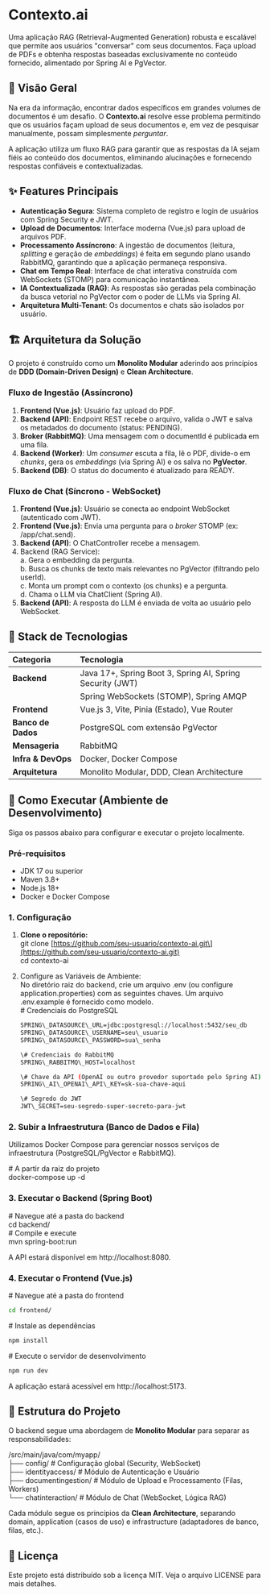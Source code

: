 # **Contexto.ai**

Uma aplicação RAG (Retrieval-Augmented Generation) robusta e escalável que permite aos usuários "conversar" com seus documentos. Faça upload de PDFs e obtenha respostas baseadas exclusivamente no conteúdo fornecido, alimentado por Spring AI e PgVector.

## **🌟 Visão Geral**

Na era da informação, encontrar dados específicos em grandes volumes de documentos é um desafio. O **Contexto.ai** resolve esse problema permitindo que os usuários façam upload de seus documentos e, em vez de pesquisar manualmente, possam simplesmente *perguntar*.

A aplicação utiliza um fluxo RAG para garantir que as respostas da IA sejam fiéis ao conteúdo dos documentos, eliminando alucinações e fornecendo respostas confiáveis e contextualizadas.

## **✨ Features Principais**

* **Autenticação Segura**: Sistema completo de registro e login de usuários com Spring Security e JWT.  
* **Upload de Documentos**: Interface moderna (Vue.js) para upload de arquivos PDF.  
* **Processamento Assíncrono**: A ingestão de documentos (leitura, *splitting* e geração de *embeddings*) é feita em segundo plano usando RabbitMQ, garantindo que a aplicação permaneça responsiva.  
* **Chat em Tempo Real**: Interface de chat interativa construída com WebSockets (STOMP) para comunicação instantânea.  
* **IA Contextualizada (RAG)**: As respostas são geradas pela combinação da busca vetorial no PgVector com o poder de LLMs via Spring AI.  
* **Arquitetura Multi-Tenant**: Os documentos e chats são isolados por usuário.

## **🏗️ Arquitetura da Solução**

O projeto é construído como um **Monolito Modular** aderindo aos princípios de **DDD (Domain-Driven Design)** e **Clean Architecture**.

### **Fluxo de Ingestão (Assíncrono)**

1. **Frontend (Vue.js)**: Usuário faz upload do PDF.  
2. **Backend (API)**: Endpoint REST recebe o arquivo, valida o JWT e salva os metadados do documento (status: PENDING).  
3. **Broker (RabbitMQ)**: Uma mensagem com o documentId é publicada em uma fila.  
4. **Backend (Worker)**: Um *consumer* escuta a fila, lê o PDF, divide-o em *chunks*, gera os *embeddings* (via Spring AI) e os salva no **PgVector**.  
5. **Backend (DB)**: O status do documento é atualizado para READY.

### **Fluxo de Chat (Síncrono \- WebSocket)**

1. **Frontend (Vue.js)**: Usuário se conecta ao endpoint WebSocket (autenticado com JWT).  
2. **Frontend (Vue.js)**: Envia uma pergunta para o *broker* STOMP (ex: /app/chat.send).  
3. **Backend (API)**: O ChatController recebe a mensagem.  
4. Backend (RAG Service):  
   a. Gera o embedding da pergunta.  
   b. Busca os chunks de texto mais relevantes no PgVector (filtrando pelo userId).  
   c. Monta um prompt com o contexto (os chunks) e a pergunta.  
   d. Chama o LLM via ChatClient (Spring AI).  
5. **Backend (API)**: A resposta do LLM é enviada de volta ao usuário pelo WebSocket.

## **🚀 Stack de Tecnologias**

| Categoria | Tecnologia |
| :---- | :---- |
| **Backend** | Java 17+, Spring Boot 3, Spring AI, Spring Security (JWT) |
|  | Spring WebSockets (STOMP), Spring AMQP |
| **Frontend** | Vue.js 3, Vite, Pinia (Estado), Vue Router |
| **Banco de Dados** | PostgreSQL com extensão PgVector |
| **Mensageria** | RabbitMQ |
| **Infra & DevOps** | Docker, Docker Compose |
| **Arquitetura** | Monolito Modular, DDD, Clean Architecture |

## **🏁 Como Executar (Ambiente de Desenvolvimento)**

Siga os passos abaixo para configurar e executar o projeto localmente.

### **Pré-requisitos**

* JDK 17 ou superior  
* Maven 3.8+  
* Node.js 18+  
* Docker e Docker Compose

### **1\. Configuração**

1. **Clone o repositório:**  
   git clone \[https://github.com/seu-usuario/contexto-ai.git\](https://github.com/seu-usuario/contexto-ai.git)  
   cd contexto-ai

2. Configure as Variáveis de Ambiente:  
   No diretório raiz do backend, crie um arquivo .env (ou configure application.properties) com as seguintes chaves. Um arquivo .env.example é fornecido como modelo.  
   \# Credenciais do PostgreSQL
   ```bash
   SPRING\_DATASOURCE\_URL=jdbc:postgresql://localhost:5432/seu_db 
   SPRING\_DATASOURCE\_USERNAME=seu\_usuario  
   SPRING\_DATASOURCE\_PASSWORD=sua\_senha

   \# Credenciais do RabbitMQ  
   SPRING\_RABBITMQ\_HOST=localhost

   \# Chave da API (OpenAI ou outro provedor suportado pelo Spring AI)  
   SPRING\_AI\_OPENAI\_API\_KEY=sk-sua-chave-aqui

   \# Segredo do JWT  
   JWT\_SECRET=seu-segredo-super-secreto-para-jwt
   ```

### **2\. Subir a Infraestrutura (Banco de Dados e Fila)**

Utilizamos Docker Compose para gerenciar nossos serviços de infraestrutura (PostgreSQL/PgVector e RabbitMQ).

\# A partir da raiz do projeto  
docker-compose up \-d

### **3\. Executar o Backend (Spring Boot)**

\# Navegue até a pasta do backend  
cd backend/  
\# Compile e execute  
mvn spring-boot:run

A API estará disponível em http://localhost:8080.

### **4\. Executar o Frontend (Vue.js)**

\# Navegue até a pasta do frontend  
```bash
cd frontend/
```

\# Instale as dependências
```bash
npm install
```
  
\# Execute o servidor de desenvolvimento  
```bash
npm run dev
```

A aplicação estará acessível em http://localhost:5173.

## **📂 Estrutura do Projeto**

O backend segue uma abordagem de **Monolito Modular** para separar as responsabilidades:

/src/main/java/com/myapp/  
├── config/                 \# Configuração global (Security, WebSocket)  
├── identityaccess/         \# Módulo de Autenticação e Usuário  
├── documentingestion/      \# Módulo de Upload e Processamento (Filas, Workers)  
└── chatinteraction/        \# Módulo de Chat (WebSocket, Lógica RAG)

Cada módulo segue os princípios da **Clean Architecture**, separando domain, application (casos de uso) e infrastructure (adaptadores de banco, filas, etc.).

## **📄 Licença**

Este projeto está distribuído sob a licença MIT. Veja o arquivo LICENSE para mais detalhes.
